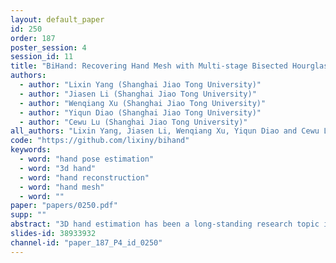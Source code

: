 ```yaml
---
layout: default_paper
id: 250
order: 187
poster_session: 4
session_id: 11
title: "BiHand: Recovering Hand Mesh with Multi-stage Bisected Hourglass Networks"
authors:
  - author: "Lixin Yang (Shanghai Jiao Tong University)"
  - author: "Jiasen Li (Shanghai Jiao Tong University)"
  - author: "Wenqiang Xu (Shanghai Jiao Tong University)"
  - author: "Yiqun Diao (Shanghai Jiao Tong University)"
  - author: "Cewu Lu (Shanghai Jiao Tong University)"
all_authors: "Lixin Yang, Jiasen Li, Wenqiang Xu, Yiqun Diao and Cewu Lu"
code: "https://github.com/lixiny/bihand"
keywords:
  - word: "hand pose estimation"
  - word: "3d hand"
  - word: "hand reconstruction"
  - word: "hand mesh"
  - word: ""
paper: "papers/0250.pdf"
supp: ""
abstract: "3D hand estimation has been a long-standing research topic in computer vision. A recent trend aims not only to estimate the 3D hand joint locations but also to recover the mesh model. However, achieving those goals from a single RGB image remains challenging. In this paper, we introduce an end-to-end learnable model, BiHand, which consists of three cascaded stages, namely 2D seeding stage, 3D lifting stage, and mesh generation stage. At the output of BiHand, the full hand mesh will be recovered using the joint rotations and shape parameters predicted from the network. Inside each stage, BiHand adopts a novel bisecting design which allows the networks to encapsulate two closely related information (e.g. 2D keypoints and silhouette in 2D seeding stage, 3D joints, and depth map in 3D lifting stage, joint rotations and shape parameters in the mesh generation stage) in a single forward pass. As the information represents different geometry or structure details, bisecting the data flow can facilitate optimization and increase robustness. For quantitative evaluation, we conduct experiments on two public benchmarks, namely the Rendered Hand Dataset (RHD) and the Stereo Hand Pose Tracking Benchmark (STB). Extensive experiments show that our model can achieve superior accuracy in comparison with state-of-the-art methods, and can produce appealing 3D hand meshes in several severe conditions. The training codes, model and dataset are publicly available at https://github.com/lixiny/bihand."
slides-id: 38933932
channel-id: "paper_187_P4_id_0250"
---
```

